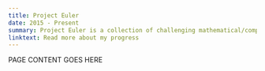 ```yaml
---
title: Project Euler
date: 2015 - Present
summary: Project Euler is a collection of challenging mathematical/computer programming problems that require more than just mathematical insights to solve. I've worked on them occasionally since 2015, and I've solved a few!
linktext: Read more about my progress
---
```


PAGE CONTENT GOES HERE
